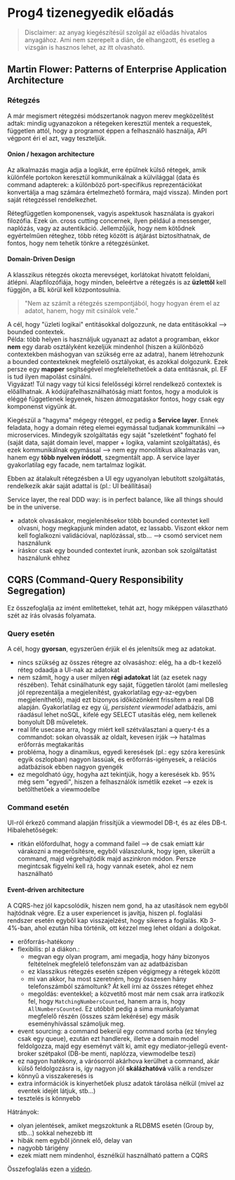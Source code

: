 # Prog4 tizenegyedik előadás

> Disclaimer: az anyag kiegészítésül szolgál az előadás hivatalos anyagához. Ami nem szerepelt a dián, de elhangzott, és esetleg a vizsgán is hasznos lehet, az itt olvasható.

## Martin Flower: Patterns of Enterprise Application Architecture

### Rétegzés

A már megismert rétegzési módszertanok nagyon merev megközelítést adtak: mindig ugyanazokon a rétegeken keresztül mentek a requestek, független attól, hogy a programot éppen a felhasználó használja, API végpont éri el azt, vagy teszteljük.

#### Onion / hexagon architecture

Az alkalmazás magja adja a logikát, erre épülnek külső rétegek, amik különféle portokon keresztül kommunikálnak a külvilággal (data és command adapterek: a különböző port-specifikus reprezentációkat konvertálja a mag számára értelmezhető formára, majd vissza). Minden port saját rétegzéssel rendelkezhet.

Rétegfüggetlen komponensek, vagyis aspektusok használata is gyakori filozófia. Ezek ún. cross cutting concernek, ilyen például a messenger, naplózás, vagy az autentikáció. Jellemzőjük, hogy nem kötődnek egyértelműen réteghez, több réteg között is átjárást biztosíthatnak, de fontos, hogy nem tehetik tönkre a rétegzésünket.

#### Domain-Driven Design

A klasszikus rétegzés okozta merevséget, korlátokat hivatott feloldani, átlépni. Alapfilozófiája, hogy minden, beleértve a rétegzés is az **üzlettől** kell függjön, a BL körül kell központosulnia.

> "Nem az számít a rétegzés szempontjából, hogy hogyan érem el az adatot, hanem, hogy mit csinálok vele."

A cél, hogy "üzleti logikai" entitásokkal dolgozzunk, ne data entitásokkal --> bounded contextek.  
Példa: több helyen is használjuk ugyanazt az adatot a programban, ekkor **nem** egy darab osztályként kezeljük mindenhol (hiszen a különböző contextekben máshogyan van szükség erre az adatra), hanem létrehozunk a bounded contexteknek megfelelő osztályokat, és azokkal dolgozunk. Ezek persze egy **mapper** segítségével megfeleltethetőek a data entitásnak, pl. EF is tud ilyen mapolást csinálni.  
Vigyázat! Túl nagy vagy túl kicsi felelősségi körrel rendelkező contextek is előállhatnak. A kódújrafelhasználhatóság miatt fontos, hogy a modulok is eléggé függetlenek legyenek, hiszen átmozgatáskor fontos, hogy csak egy komponenst vigyünk át.  

Kiegészül a "hagyma" mégegy réteggel, ez pedig a **Service layer**. Ennek feladata, hogy a domain réteg elemei egymással tudjanak kommunikálni --> microservices. Mindegyik szolgáltatás egy saját "szeletként" fogható fel (saját data, saját domain level, mapper + logika, valamint szolgáltatás), és ezek kommunikálnak egymással --> nem egy monolitikus alkalmazás van, hanem egy **több nyelven íródott**, szegmentált app. A service layer gyakorlatilag egy facade, nem tartalmaz logikát.

Ebben az átalakult rétegzésben a UI egy ugyanolyan lebutított szolgáltatás, rendelkezik akár saját adattal is (pl.: UI beállításai)

Service layer, the real DDD way: is in perfect balance, like all things should be in the universe.
- adatok olvasásakor, megjelenítésekor több bounded contextet kell olvasni, hogy megkapjunk minden adatot, ez lassabb. Viszont ekkor nem kell foglalkozni validációval, naplózással, stb... --> csomó servicet nem használunk
- íráskor csak egy bounded contextet írunk, azonban sok szolgáltatást használunk ehhez

## CQRS (Command-Query Responsibility Segregation)

Ez összefoglalja az imént említetteket, tehát azt, hogy miképpen választható szét az írás olvasás folyamata.

### Query esetén

A cél, hogy **gyorsan**, egyszerűen érjük el és jelenítsük meg az adatokat.

- nincs szükség az összes rétegre az olvasáshoz: elég, ha a db-t kezelő réteg odaadja a UI-nak az adatokat
- nem számít, hogy a user milyen **régi adatokat** lát (az esetek nagy részében). Tehát csinálhatunk egy saját, független tárolót (ami mellesleg jól reprezentálja a megjelenítést, gyakorlatilag egy-az-egyben megjeleníthető), majd ezt bizonyos időközönként frissítem a real DB alapján. Gyakorlatilag ez egy új, *persistent viewmodel* adatbázis, ami ráadásul lehet noSQL, kifelé egy SELECT utasítás elég, nem kellenek bonyolult DB műveletek.
- real life usecase arra, hogy miért kell szétválasztani a query-t és a commandot: sokan olvassák az oldalt, kevesen írják --> hatalmas erőforrás megtakarítás
- probléma, hogy a dinamikus, egyedi keresések (pl.: egy szóra keresünk egyik oszlopban) nagyon lassúak, és erőforrás-igényesek, a relációs adatbázisok ebben nagyon gyengék
- ez megoldható úgy, hogyha azt tekintjük, hogy a keresések kb. 95% még sem "egyedi", hiszen a felhasználók ismétlik ezeket --> ezek is betölthetőek a viewmodelbe

### Command esetén

UI-ról érkező command alapján frissítjük a viewmodel DB-t, és az éles DB-t. Hibalehetőségek:

- ritkán előfordulhat, hogy a command failel --> de csak emiatt kár várakozni a megerősítésre, egyből válaszolunk, hogy igen, sikerült a command, majd végrehajtódik majd aszinkron módon. Persze megintcsak figyelni kell rá, hogy vannak esetek, ahol ez nem használható

#### Event-driven architecture

A CQRS-hez jól kapcsolódik, hiszen nem gond, ha az utasítások nem egyből hajtódnak végre. Ez a user experiencet is javítja, hiszen pl. foglalási rendszer esetén egyből kap visszajelzést, hogy sikeres a foglalás. Kb 3-4%-ban, ahol ezután hiba történik, ott kézzel meg lehet oldani a dolgokat.

- erőforrás-hatékony
- flexibilis: pl a diákon.: 
    - megvan egy olyan program, ami megadja, hogy hány bizonyos feltételnek megfelelő telefonszám van az adatbázisban
    - ez klasszikus rétegzés esetén szépen végigmegy a rétegek között
    - mi van akkor, ha most szeretném, hogy összesen hány telefonszámból számoltunk? Át kell írni az összes réteget ehhez
    - megoldás: eventekkel; a közvetítő most már nem csak arra iratkozik fel, hogy `MatchingNumbersCounted`, hanem arra is, hogy `AllNumbersCounted`. Ez utóbbit pedig a sima munkafolyamat megfelelő részén (összes szám lekérése) egy másik eseményhívással számoljuk meg.
- event sourcing: a command bekerül egy command sorba (ez tényleg csak egy queue), ezután ezt handlerek, illetve a domain model feldolgozza, majd egy eseményt vált ki, amit egy mediator-jellegű event-broker  szétpakol (DB-be menti, naplózza, viewmodelbe teszi)
- ez nagyon hatékony, a várósorról akárhova kerülhet a command, akár külső feldolgozásra is, így nagyon jól **skálázhatóvá** válik a rendszer
- könnyű a visszakeresés is
- extra információk is kinyerhetőek plusz adatok tárolása nélkül (mivel az eventek idejét látjuk, stb...)
- tesztelés is könnyebb

Hátrányok:

- olyan jelentések, amiket megszoktunk a RLDBMS esetén (Group by, stb...) sokkal nehezebb itt
- hibák nem egyből jönnek elő, delay van
- nagyobb tárigény
- ezek miatt nem mindenhol, észnélkül használható pattern a CQRS

Összefoglalás ezen a [videón](https://youtu.be/ryu11M-7zto?list=PLGgtxIMNuefboI3yZCdYAAly4zb3X5p-M&t=4113). 